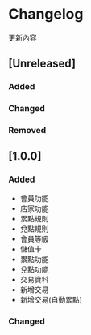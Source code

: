 # Changelog

更新內容

## [Unreleased]

### Added

### Changed

### Removed

## [1.0.0]

### Added

-   會員功能
-   店家功能
-   累點規則
-   兌點規則
-   會員等級
-   儲值卡
-   累點功能
-   兌點功能
-   交易資料
-   新增交易
-   新增交易(自動累點)

### Changed
